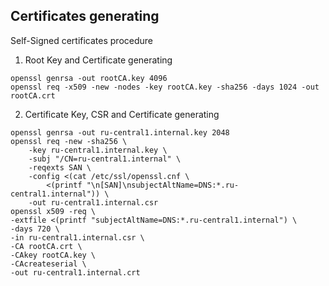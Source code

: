 ## Certificates generating

Self-Signed certificates procedure

1. Root Key and Certificate generating

```
openssl genrsa -out rootCA.key 4096
openssl req -x509 -new -nodes -key rootCA.key -sha256 -days 1024 -out rootCA.crt
```

2. Certificate Key, CSR and Certificate generating

```
openssl genrsa -out ru-central1.internal.key 2048
openssl req -new -sha256 \
    -key ru-central1.internal.key \
    -subj "/CN=ru-central1.internal" \
    -reqexts SAN \
    -config <(cat /etc/ssl/openssl.cnf \
        <(printf "\n[SAN]\nsubjectAltName=DNS:*.ru-central1.internal")) \
    -out ru-central1.internal.csr
openssl x509 -req \
-extfile <(printf "subjectAltName=DNS:*.ru-central1.internal") \
-days 720 \
-in ru-central1.internal.csr \
-CA rootCA.crt \
-CAkey rootCA.key \
-CAcreateserial \
-out ru-central1.internal.crt
```